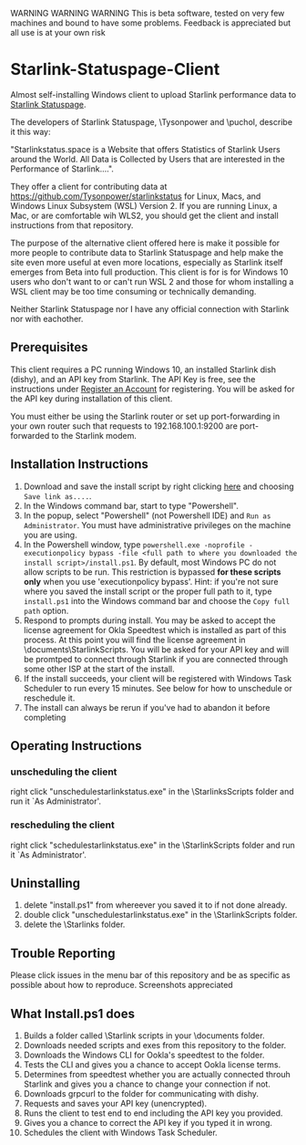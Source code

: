 WARNING   WARNING WARNING This is beta software, tested on very few machines and bound to have some problems. Feedback is appreciated but all use is at your own risk

# Starlink-Statuspage-Client

Almost self-installing Windows client to upload Starlink performance data to [Starlink Statuspage](https://Starlinkstatus.space).

The developers of Starlink Statuspage, \Tysonpower and \puchol, describe it this way:

"Starlinkstatus.space is a Website that offers Statistics of Starlink Users around the World. All Data is Collected by Users that are interested in the Performance of Starlink....".

They offer a client for contributing data at https://github.com/Tysonpower/starlinkstatus for Linux, Macs, and Windows Linux Subsystem (WSL) Version 2. If you are running Linux, a Mac, or are comfortable wih WLS2, you should get the client and install instructions from that repository.

The purpose of the alternative client offered here is make it possible for more people to contribute data to Starlink Statuspage and help make the site even more useful at even more locations, especially as Starlink itself emerges from Beta into full production. This client is for  is for Windows 10 users who don't want to or can't run WSL 2 and those for whom installing a WSL client may be too time consuming or technically demanding.

Neither Starlink Statuspage nor I have any official connection with Starlink nor with eachother.

## Prerequisites

This client requires a PC running Windows 10, an installed Starlink dish (dishy), and an API key from Starlink. The API Key is free, see the instructions under [Register an Account]( https://github.com/Tysonpower/starlinkstatus) for registering. You will be asked for the API key during installation of this client.

You must either be using the Starlink router or set up port-forwarding in your own router such that requests to 192.168.100.1:9200 are port-forwarded to the Starlink modem.

## Installation Instructions

1. Download and save the install script by right clicking [here](https://github.com/tevslin/starlinkstatus/raw/main/Install.ps1) and choosing `Save link as....`.
2. In the Windows command bar, start to type "Powershell".
3. In the popup, select "Powershell" (not Powershell IDE) and `Run as Administrator`. You must have administrative privileges on the machine you are using.
4. In the Powershell window, type `powershell.exe -noprofile -executionpolicy bypass -file <full path to where you downloaded the install script>/install.ps1`. By default, most Windows PC do not allow scripts to be run. This restriction is bypassed **for these scripts only** when you use 'executionpolicy bypass'. Hint: if you're not sure where you saved the install script or the proper full path to it, type `install.ps1` into the Windows command bar and choose the `Copy full path` option.
5. Respond to prompts during install. You may be asked to accept the license agreement for Okla Speedtest which is installed as part of this process. At this point you will find the license agreement in \documents\StarlinkScripts. You will be asked for your API key and will be promtped to connect through Starlink if you are connected through some other ISP at the start of the install.
6. If the install succeeds, your client will be registered with Windows Task Scheduler to run every 15 minutes. See below for how to unschedule or reschedule it.
7. The install can always be rerun if you've had to abandon it before completing

## Operating Instructions

### unscheduling the client
right click "unschedulestarlinkstatus.exe" in the \StarlinksScripts folder and run it `As Administrator'.

### rescheduling the client
right click "schedulestarlinkstatus.exe" in the \StarlinkScripts folder and run it `As Administrator'.

## Uninstalling

1. delete "install.ps1" from whereever you saved it to if not done already.
2. double click "unschedulestarlinkstatus.exe" in the \StarlinkScripts folder.
3. delete the \Starlinks folder.

## Trouble Reporting

Please click issues in the menu bar of this repository and be as specific as possible about how to reproduce. Screenshots appreciated

## What Install.ps1 does

1. Builds a folder called \Starlink scripts in your \documents folder.
2. Downloads needed scripts and exes from this repository to the folder.
3. Downloads the Windows CLI for Ookla's speedtest to the folder.
4. Tests the CLI and gives you a chance to accept Ookla license terms.
5. Determines from speedtest whether you are actually connected throuh Starlink and gives you a chance to change your connection if not.
6. Downloads grpcurl to the folder for communicating with dishy.
7. Requests and saves your API key (unencrypted).
8. Runs the client to test end to end including the API key you provided.
9. Gives you a chance to correct the API key if you typed it in wrong.
10. Schedules the client with Windows Task Scheduler.






